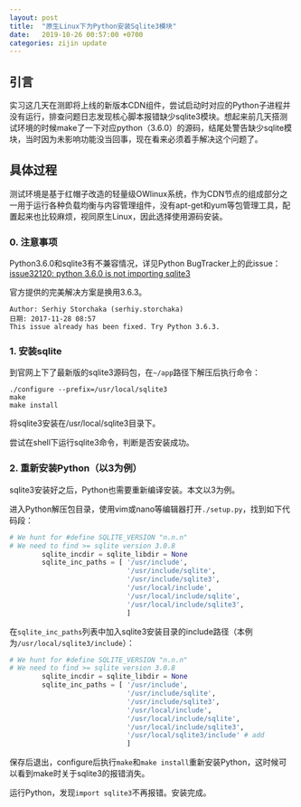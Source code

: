 ```yaml
---
layout: post
title:  "原生Linux下为Python安装Sqlite3模块"
date:   2019-10-26 00:57:00 +0700
categories: zijin update
---
```


## 引言
实习这几天在测即将上线的新版本CDN组件，尝试启动时对应的Python子进程并没有运行，排查问题日志发现核心脚本报错缺少sqlite3模块。想起来前几天搭测试环境的时候make了一下对应python（3.6.0）的源码，结尾处警告缺少sqlite模块，当时因为未影响功能没当回事，现在看来必须着手解决这个问题了。

## 具体过程
测试环境是基于红帽子改造的轻量级OWlinux系统，作为CDN节点的组成部分之一用于运行各种负载均衡与内容管理组件，没有apt-get和yum等包管理工具，配置起来也比较麻烦，视同原生Linux，因此选择使用源码安装。

### 0. 注意事项
Python3.6.0和sqlite3有不兼容情况，详见Python BugTracker上的此issue：[issue32120: python 3.6.0 is not importing sqlite3](https://bugs.python.org/issue32120)

官方提供的完美解决方案是换用3.6.3。
```
Author: Serhiy Storchaka (serhiy.storchaka)
日期: 2017-11-28 08:57
This issue already has been fixed. Try Python 3.6.3.
```

### 1. 安装sqlite
到官网上下了最新版的sqlite3源码包，在`~/app`路径下解压后执行命令：
```shell
./configure --prefix=/usr/local/sqlite3
make
make install
```
将sqlite3安装在/usr/local/sqlite3目录下。

尝试在shell下运行sqlite3命令，判断是否安装成功。

### 2. 重新安装Python（以3为例）

sqlite3安装好之后，Python也需要重新编译安装。本文以3为例。

进入Python解压包目录，使用vim或nano等编辑器打开`./setup.py`，找到如下代码段：
```Python
# We hunt for #define SQLITE_VERSION "n.n.n"
# We need to find >= sqlite version 3.0.8
        sqlite_incdir = sqlite_libdir = None
        sqlite_inc_paths = [ '/usr/include',
                             '/usr/include/sqlite',
                             '/usr/include/sqlite3',
                             '/usr/local/include',
                             '/usr/local/include/sqlite',
                             '/usr/local/include/sqlite3',
                             ]
```
在`sqlite_inc_paths`列表中加入sqlite3安装目录的include路径（本例为`/usr/local/sqlite3/include`）：
```Python
# We hunt for #define SQLITE_VERSION "n.n.n"
# We need to find >= sqlite version 3.0.8
        sqlite_incdir = sqlite_libdir = None
        sqlite_inc_paths = [ '/usr/include',
                             '/usr/include/sqlite',
                             '/usr/include/sqlite3',
                             '/usr/local/include',
                             '/usr/local/include/sqlite',
                             '/usr/local/include/sqlite3',
                             '/usr/local/sqlite3/include' # add
                             ]
```
保存后退出，configure后执行`make`和`make install`重新安装Python，这时候可以看到make时关于sqlite3的报错消失。

运行Python，发现`import sqlite3`不再报错。安装完成。